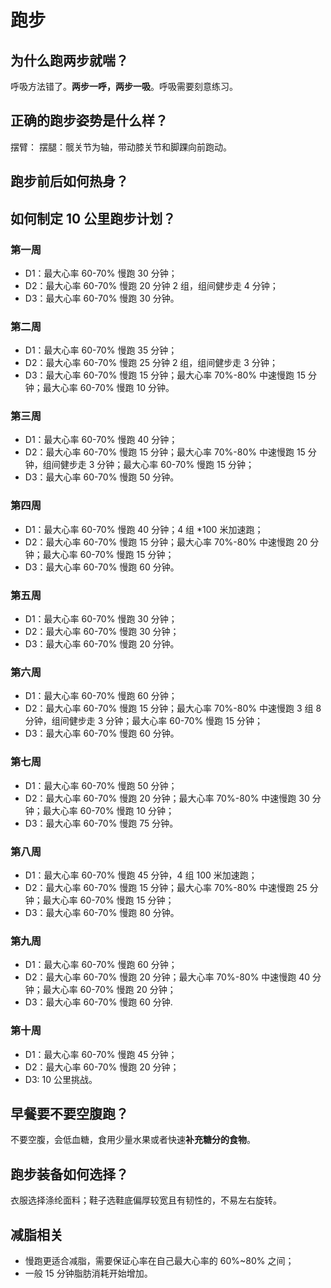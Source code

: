# 跑步

## 为什么跑两步就喘？
呼吸方法错了。**两步一呼，两步一吸**。呼吸需要刻意练习。

## 正确的跑步姿势是什么样？
摆臂：
摆腿：髋关节为轴，带动膝关节和脚踝向前跑动。

## 跑步前后如何热身？

## 如何制定 10 公里跑步计划？
### 第一周
- D1：最大心率 60-70% 慢跑 30 分钟；
- D2：最大心率 60-70% 慢跑 20 分钟 2 组，组间健步走 4 分钟；
- D3：最大心率 60-70% 慢跑 30 分钟。

### 第二周
- D1：最大心率 60-70% 慢跑 35 分钟；
- D2：最大心率 60-70% 慢跑 25 分钟 2 组，组间健步走 3 分钟；
- D3：最大心率 60-70% 慢跑 15 分钟；最大心率 70%-80% 中速慢跑 15 分钟；最大心率 60-70% 慢跑 10 分钟。

### 第三周
- D1：最大心率 60-70% 慢跑 40 分钟；
- D2：最大心率 60-70% 慢跑 15 分钟；最大心率 70%-80% 中速慢跑 15 分钟，组间健步走 3 分钟；最大心率 60-70% 慢跑 15 分钟；
- D3：最大心率 60-70% 慢跑 50 分钟。

### 第四周
- D1：最大心率 60-70% 慢跑 40 分钟；4 组 *100 米加速跑；
- D2：最大心率 60-70% 慢跑 15 分钟；最大心率 70%-80% 中速慢跑 20 分钟；最大心率 60-70% 慢跑 15 分钟；
- D3：最大心率 60-70% 慢跑 60 分钟。

### 第五周
- D1：最大心率 60-70% 慢跑 30 分钟；
- D2：最大心率 60-70% 慢跑 30 分钟；
- D3：最大心率 60-70% 慢跑 20 分钟。

### 第六周
- D1：最大心率 60-70% 慢跑 60 分钟；
- D2：最大心率 60-70% 慢跑 15 分钟；最大心率 70%-80% 中速慢跑 3 组 8 分钟，组间健步走 3 分钟；最大心率 60-70% 慢跑 15 分钟；
- D3：最大心率 60-70% 慢跑 60 分钟。

### 第七周
- D1：最大心率 60-70% 慢跑 50 分钟；
- D2：最大心率 60-70% 慢跑 20 分钟；最大心率 70%-80% 中速慢跑 30 分钟；最大心率 60-70% 慢跑 10 分钟；
- D3：最大心率 60-70% 慢跑 75 分钟。

### 第八周
- D1：最大心率 60-70% 慢跑 45 分钟，4 组 100 米加速跑；
- D2：最大心率 60-70% 慢跑 15 分钟；最大心率 70%-80% 中速慢跑 25 分钟；最大心率 60-70% 慢跑 15 分钟；
- D3：最大心率 60-70% 慢跑 80 分钟。

### 第九周
- D1：最大心率 60-70% 慢跑 60 分钟；
- D2：最大心率 60-70% 慢跑 20 分钟；最大心率 70%-80% 中速慢跑 40 分钟；最大心率 60-70% 慢跑 20 分钟；
- D3：最大心率 60-70% 慢跑 60 分钟.

### 第十周
- D1：最大心率 60-70% 慢跑 45 分钟；
- D2：最大心率 60-70% 慢跑 20 分钟；
- D3: 10 公里挑战。

## 早餐要不要空腹跑？
不要空腹，会低血糖，食用少量水果或者快速**补充糖分的食物**。

## 跑步装备如何选择？
衣服选择涤纶面料；鞋子选鞋底偏厚较宽且有韧性的，不易左右旋转。

## 减脂相关
- 慢跑更适合减脂，需要保证心率在自己最大心率的 60%~80% 之间；
- 一般 15 分钟脂肪消耗开始增加。
